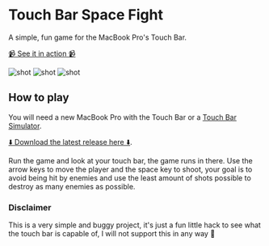 # Touch Bar Space Fight

A simple, fun game for the MacBook Pro's Touch Bar.

[📹 See it in action 📹](https://youtu.be/K7cjIv-uDIo)

![shot](screenshots/touchbargame-1.png)
![shot](screenshots/touchbargame-2.png)
![shot](screenshots/touchbargame-3.png)

## How to play

You will need a new MacBook Pro with the Touch Bar or a [Touch Bar Simulator](https://github.com/bikkelbroeders/TouchBarDemoApp).

[⬇️ Download the latest release here ⬇️](https://github.com/insidegui/TouchBarSpaceFight/releases).

Run the game and look at your touch bar, the game runs in there. Use the arrow keys to move the player and the space key to shoot, your goal is to avoid being hit by enemies and use the least amount of shots possible to destroy as many enemies as possible.

### Disclaimer

This is a very simple and buggy project, it's just a fun little hack to see what the touch bar is capable of, I will not support this in any way 😬
